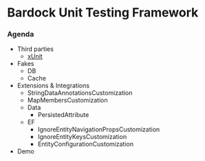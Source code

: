 Bardock Unit Testing Framework
============

### Agenda

* Third parties
	* [xUnit](./thirdparties_xunit.md)
* Fakes
	* DB
	* Cache
* Extensions & Integrations
	* StringDataAnnotationsCustomization
	* MapMembersCustomization
	* Data
		* PersistedAttribute
	* EF
		* IgnoreEntityNavigationPropsCustomization
		* IgnoreEntityKeysCustomization
		* EntityConfigurationCustomization
* Demo
